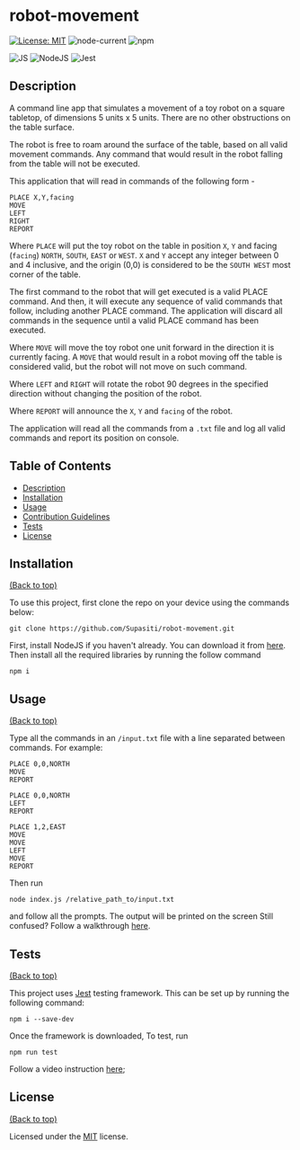 # robot-movement

[![License: MIT](https://img.shields.io/badge/License-MIT-yellow.svg)](https://opensource.org/licenses/MIT)
![node-current](https://img.shields.io/node/v/inquirer)
![npm](https://img.shields.io/npm/v/jest)

![JS](https://img.shields.io/badge/JavaScript-F7DF1E?style=for-the-badge&logo=javascript&logoColor=black)
![NodeJS](https://img.shields.io/badge/Node.js-43853D?style=for-the-badge&logo=node.js&logoColor=white)
![Jest](https://img.shields.io/badge/Jest-944058?style=for-the-badge&logo=jest&logoColor=white)


## <h2 id="description"> Description </h2>

A command line app that simulates a movement of a toy robot on a square tabletop, of dimensions 5 units x 5 units. There are no other obstructions on the table surface.

The robot is free to roam around the surface of the table, based on all valid movement commands.
Any command that would result in the robot falling from the table will not be executed.

This application that will read in commands of the following form -

    PLACE X,Y,facing
    MOVE
    LEFT
    RIGHT
    REPORT
  
Where `PLACE` will put the toy robot on the table in position `X`, `Y` and facing (`facing`) 
`NORTH`, `SOUTH`, `EAST` or `WEST`. `X` and `Y` accept any integer between 0 and 4 inclusive, and the origin (0,0) is considered to be the `SOUTH WEST` most corner of the table.

The first command to the robot that will get executed is a valid PLACE command.
And then, it will execute any sequence of valid commands that follow, including
another PLACE command. The application will discard all commands in the sequence until a valid PLACE command has been executed.

Where `MOVE` will move the toy robot one unit forward in the direction it is currently facing. A `MOVE` that would result in a robot moving off the table is considered valid, but the robot will not move on such command. 

Where `LEFT` and `RIGHT` will rotate the robot 90 degrees in the specified
direction without changing the position of the robot.

Where `REPORT` will announce the `X`, `Y` and `facing` of the robot. 

The application will read all the commands from a `.txt` file and log all valid commands and report its position on console. 


## <h2 id="table-of-contents"> Table of Contents </h2>

- [Description](#description)
- [Installation](#installation)
- [Usage](#usage)
- [Contribution Guidelines](#contribution)
- [Tests](#tests)
- [License](#license)


## <h2 id="installation"> Installation </h2>
[(Back to top)](#table-of-content)

To use this project, first clone the repo on your device using the commands below:

    git clone https://github.com/Supasiti/robot-movement.git

First, install NodeJS if you haven't already. You can download it from [here](https://nodejs.org/en/). Then install all the required libraries by running the follow command

    npm i 


## <h2 id="usage"> Usage </h2>
[(Back to top)](#table-of-content)

Type all the commands in an `/input.txt` file with a line separated between commands. For example:

    PLACE 0,0,NORTH
    MOVE
    REPORT

    PLACE 0,0,NORTH
    LEFT
    REPORT

    PLACE 1,2,EAST
    MOVE
    MOVE
    LEFT
    MOVE
    REPORT

Then run

    node index.js /relative_path_to/input.txt

and follow all the prompts. The output will be printed on the screen
Still confused? Follow a walkthrough [here](https://youtu.be/8h2MWKSXwrg).

## <h2 id="tests"> Tests </h2>
[(Back to top)](#table-of-content)

This project uses [Jest](https://jestjs.io) testing framework. This can be set up by running the following command:

    npm i --save-dev

Once the framework is downloaded, To test, run

    npm run test

Follow a video instruction [here](https://youtu.be/xZ06UrFN0Do);


## <h2 id="license"> License </h2>
[(Back to top)](#table-of-content)

Licensed under the [MIT](https://opensource.org/licenses/MIT) license.

